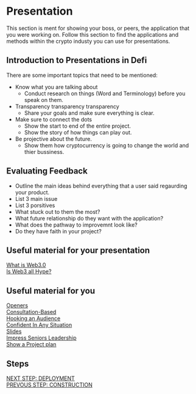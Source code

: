 # Presentation
This section is ment for showing your boss, or peers, the application that you were working on. Follow this section to find the applications and methods within the crypto industy you can use for presentations.

## Introduction to Presentations in Defi

There are some important topics that need to be mentioned: 
* Know what you are talking about
  - Conduct research on things (Word and Terminology) before you speak on them.
* Transparency transparency transparency
  - Share your goals and make sure everything is clear.
* Make sure to connect the dots
  - Show the start to end of the entire project. 
  - Show the story of how things can play out.
* Be projective about the future.
  - Show them how cryptocurrency is going to change the world and thier bussiness.

## Evaluating Feedback
* Outline the main ideas behind everything that a user said regaurding your product. 
* List 3 main issue
* List 3 porsitives
* What stuck out to them the most? 
* What future relationship do they want with the application?
* What does the pathway to improvemnt look like? 
* Do they have faith in your project?


## Useful material for your presentation
[What is Web3.0](https://youtu.be/nHhAEkG1y2U)<br/>
[Is Web3 all Hype?](https://youtu.be/wHTcrmhskto)


## Useful material for you
[Openers](https://youtu.be/dEDcc0aCjaA)<br/>
[Consultation-Based](https://youtu.be/PgOD1j2DhNg)<br/>
[Hooking an Audience](https://youtu.be/k8GvTgWtR7o)<br/>
[Confident In Any Situation](https://youtu.be/KmOAznOQX-g)<br/>
[Slides](https://youtu.be/XA1o5rvy8r4)<br/>
[Impress Seniors Leadership](https://youtu.be/soZBrFglqtc)<br/>
[Show a Project plan](https://youtu.be/iSg_0tsqCkM)<br/>

## Steps
[NEXT STEP: DEPLOYMENT](https://github.com/SageJames/Web3-Hub/tree/main/Pipeline/Deployment)<br/>
[PREVOUS STEP: CONSTRUCTION](https://github.com/SageJames/Web3-Hub/tree/main/Pipeline/Construction)


